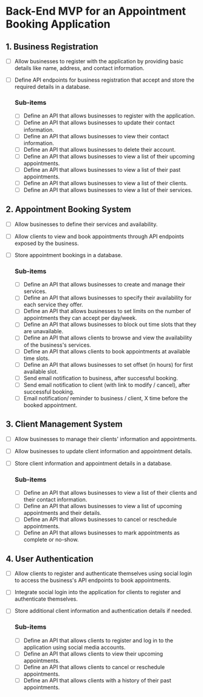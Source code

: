 # Back-End MVP for an Appointment Booking Application

## 1. Business Registration

- [ ] Allow businesses to register with the application by providing basic details like name, address, and contact
  information.
- [ ] Define API endpoints for business registration that accept and store the required details in a database.

  ### Sub-items
    - [ ] Define an API that allows businesses to register with the application.
    - [ ] Define an API that allows businesses to update their contact information.
    - [ ] Define an API that allows businesses to view their contact information.
    - [ ] Define an API that allows businesses to delete their account.
    - [ ] Define an API that allows businesses to view a list of their upcoming appointments.
    - [ ] Define an API that allows businesses to view a list of their past appointments.
    - [ ] Define an API that allows businesses to view a list of their clients.
    - [ ] Define an API that allows businesses to view a list of their services.

## 2. Appointment Booking System

- [ ] Allow businesses to define their services and availability.
- [ ] Allow clients to view and book appointments through API endpoints exposed by the business.
- [ ] Store appointment bookings in a database.

  ### Sub-items
    - [ ] Define an API that allows businesses to create and manage their services.
    - [ ] Define an API that allows businesses to specify their availability for each service they offer.
    - [ ] Define an API that allows businesses to set limits on the number of appointments they can accept per
      day/week.
    - [ ] Define an API that allows businesses to block out time slots that they are unavailable.
    - [ ] Define an API that allows clients to browse and view the availability of the business's services.
    - [ ] Define an API that allows clients to book appointments at available time slots.
    - [ ] Define an API that allows businesses to set offset (in hours) for first available slot.
    - [ ] Send email notification to business, after successful booking.
    - [ ] Send email notification to client (with link to modify / cancel), after successful booking.
    - [ ] Email notification/ reminder to business / client, X time before the booked appointment.

## 3. Client Management System

- [ ] Allow businesses to manage their clients' information and appointments.
- [ ] Allow businesses to update client information and appointment details.
- [ ] Store client information and appointment details in a database.

  ### Sub-items
    - [ ] Define an API that allows businesses to view a list of their clients and their contact information.
    - [ ] Define an API that allows businesses to view a list of upcoming appointments and their details.
    - [ ] Define an API that allows businesses to cancel or reschedule appointments.
    - [ ] Define an API that allows businesses to mark appointments as complete or no-show.

## 4. User Authentication

- [ ] Allow clients to register and authenticate themselves using social login to access the business's API endpoints to
  book appointments.
- [ ] Integrate social login into the application for clients to register and authenticate themselves.
- [ ] Store additional client information and authentication details if needed.

  ### Sub-items
    - [ ] Define an API that allows clients to register and log in to the application using social media accounts.
    - [ ] Define an API that allows clients to view their upcoming appointments.
    - [ ] Define an API that allows clients to cancel or reschedule appointments.
    - [ ] Define an API that allows clients with a history of their past appointments.
